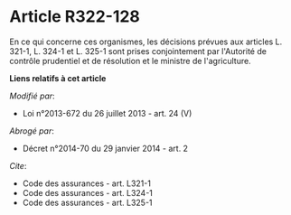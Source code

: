 # Article R322-128

En ce qui concerne ces organismes, les décisions prévues aux articles L. 321-1, L. 324-1 et L. 325-1 sont prises
conjointement par l'Autorité de contrôle prudentiel et de résolution et le ministre de l'agriculture.

**Liens relatifs à cet article**

_Modifié par_:

  - Loi n°2013-672 du 26 juillet 2013 - art. 24 (V)

_Abrogé par_:

  - Décret n°2014-70 du 29 janvier 2014 - art. 2

_Cite_:

  - Code des assurances - art. L321-1
  - Code des assurances - art. L324-1
  - Code des assurances - art. L325-1

